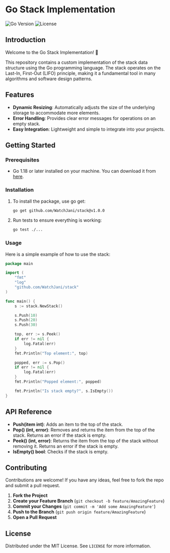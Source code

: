# Go Stack Implementation

![Go Version](https://img.shields.io/badge/Go-1.18%2B-blue)
![License](https://img.shields.io/badge/License-MIT-green)

## Introduction

Welcome to the Go Stack Implementation! 🎉

This repository contains a custom implementation of the stack data structure using the Go programming language. The stack operates on the Last-In, First-Out (LIFO) principle, making it a fundamental tool in many algorithms and software design patterns.

## Features

- **Dynamic Resizing**: Automatically adjusts the size of the underlying storage to accommodate more elements.
- **Error Handling**: Provides clear error messages for operations on an empty stack.
- **Easy Integration**: Lightweight and simple to integrate into your projects.

## Getting Started

### Prerequisites

- Go 1.18 or later installed on your machine. You can download it from [here](https://golang.org/dl/).

### Installation

1. To install the package, use go get:

    ```bash
    go get github.com/WatchJani/stack@v1.0.0
    ```

2. Run tests to ensure everything is working:

    ```bash
    go test ./...
    ```

### Usage

Here is a simple example of how to use the stack:

```go
package main

import (
    "fmt"
    "log"
    "github.com/WatchJani/stack"
)

func main() {
    s := stack.NewStack()

    s.Push(10)
    s.Push(20)
    s.Push(30)

    top, err := s.Peek()
    if err != nil {
        log.Fatal(err)
    }
    fmt.Println("Top element:", top)

    popped, err := s.Pop()
    if err != nil {
        log.Fatal(err)
    }
    fmt.Println("Popped element:", popped)

    fmt.Println("Is stack empty?", s.IsEmpty())
}
```

## API Reference

- **Push(item int)**: Adds an item to the top of the stack.
- **Pop() (int, error)**: Removes and returns the item from the top of the stack. Returns an error if the stack is empty.
- **Peek() (int, error)**: Returns the item from the top of the stack without removing it. Returns an error if the stack is empty.
- **IsEmpty() bool**: Checks if the stack is empty.

## Contributing

Contributions are welcome! If you have any ideas, feel free to fork the repo and submit a pull request.

1. **Fork the Project**
2. **Create your Feature Branch** (`git checkout -b feature/AmazingFeature`)
3. **Commit your Changes** (`git commit -m 'Add some AmazingFeature'`)
4. **Push to the Branch** (`git push origin feature/AmazingFeature`)
5. **Open a Pull Request**

## License

Distributed under the MIT License. See `LICENSE` for more information.
